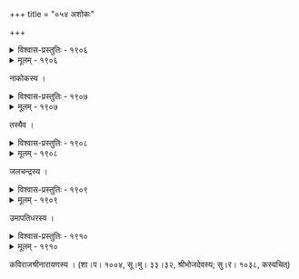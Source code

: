 +++
title = "०५४ अशोकः"

+++



<details><summary>विश्वास-प्रस्तुतिः - १९०६</summary>

छायातिसान्द्रशिशिरा नवपल्लवानि  
स्निग्धानि मुग्धसुरभिः स्तवकप्रबन्धः ।  
स्थित्वा फलानि सदृशानि विधेहि मा वा  
दृष्ट्वैव ते मुखम् अशोक वयं विशोकाः ॥१९०६॥
</details>

<details><summary>मूलम् - १९०६</summary>

छायातिसान्द्रशिशिरा नवपल्लवानि  
स्निग्धानि मुग्धसुरभिः स्तवकप्रबन्धः ।  
स्थित्वा फलानि सदृशानि विधेहि मा वा  
दृष्ट्वैव ते मुखम् अशोक वयं विशोकाः ॥१९०६॥
</details>


नाकोकस्य ।  



<details><summary>विश्वास-प्रस्तुतिः - १९०७</summary>

सन्तु स्वादुफलाः शतं परिमलश्लाघ्यप्रसूनावली  
सम्बाधाश् च शतं वसन्तसमये वैशेषिकाः शाखिनः ।  
उत्फुल्लस्तवकस्रगुज्ज्वलनवप्रोत्खेलवल्लिर् यथा  
कङ्केल्लिः श्रियम् अस्य पुष्यति तथा कः प्रेक्षणीयोपरः ॥१९०७॥
</details>

<details><summary>मूलम् - १९०७</summary>

सन्तु स्वादुफलाः शतं परिमलश्लाघ्यप्रसूनावली  
सम्बाधाश् च शतं वसन्तसमये वैशेषिकाः शाखिनः ।  
उत्फुल्लस्तवकस्रगुज्ज्वलनवप्रोत्खेलवल्लिर् यथा  
कङ्केल्लिः श्रियम् अस्य पुष्यति तथा कः प्रेक्षणीयोपरः ॥१९०७॥
</details>


तस्यैव ।  



<details><summary>विश्वास-प्रस्तुतिः - १९०८</summary>

कियन्तः सन्त्य् एते जगति तरवः को’पि न पुनः  
प्रसूनार्थं नारीचरणपरिचर्या गतिर् अभूत् ।  
प्रमोदाद् अन्तश् चेद् वलति फलवाञ्छा तव तदा  
वदाशोक श्लाघ्यो भवतु कतरो दोहदविधिः ॥१९०८॥
</details>

<details><summary>मूलम् - १९०८</summary>

कियन्तः सन्त्य् एते जगति तरवः को’पि न पुनः  
प्रसूनार्थं नारीचरणपरिचर्या गतिर् अभूत् ।  
प्रमोदाद् अन्तश् चेद् वलति फलवाञ्छा तव तदा  
वदाशोक श्लाघ्यो भवतु कतरो दोहदविधिः ॥१९०८॥
</details>


जलचन्द्रस्य ।  



<details><summary>विश्वास-प्रस्तुतिः - १९०९</summary>

केषाञ्चित् कुसुमोदयाद् अनु विना तेनापि केषाञ्चन  
स्फायन्ते धरणीरुहाम् इह दिनैर् द्वित्रैः फलश्रेणयः ।  
पुष्पश्रेणिषु पद्मरागपदवीपत्रेषु कान्ताकर  
श्रीर् इत्य् एव फलाद् ऋते बत गतः कङ्केल्लिजन्मग्रहः ॥१९०९॥
</details>

<details><summary>मूलम् - १९०९</summary>

केषाञ्चित् कुसुमोदयाद् अनु विना तेनापि केषाञ्चन  
स्फायन्ते धरणीरुहाम् इह दिनैर् द्वित्रैः फलश्रेणयः ।  
पुष्पश्रेणिषु पद्मरागपदवीपत्रेषु कान्ताकर  
श्रीर् इत्य् एव फलाद् ऋते बत गतः कङ्केल्लिजन्मग्रहः ॥१९०९॥
</details>


उमापतिधरस्य ।  



<details><summary>विश्वास-प्रस्तुतिः - १९१०</summary>

किं ते नम्रतया किम् उन्नततया किं ते घनच्छायया  
किं ते पल्लवलीलया किम् अनया चाशोक पुष्पश्रिया ।  
यत् त्वन्मूलनिषण्णस्विन्नपथिकस्तोमः स्तुवन्न् अन्वहं  
न स्वादूनि मृदूनि खादति फलान्य् आकण्ठम् उत्कण्ठितः ॥१९१०॥
</details>

<details><summary>मूलम् - १९१०</summary>

किं ते नम्रतया किम् उन्नततया किं ते घनच्छायया  
किं ते पल्लवलीलया किम् अनया चाशोक पुष्पश्रिया ।  
यत् त्वन्मूलनिषण्णस्विन्नपथिकस्तोमः स्तुवन्न् अन्वहं  
न स्वादूनि मृदूनि खादति फलान्य् आकण्ठम् उत्कण्ठितः ॥१९१०॥
</details>


कविराजश्रीनारायणस्य । (शा।प। १००४, सू।मु। ३३।३२, श्रीभोजदेवस्य; सु।र। १०३८, कस्यचित्)  